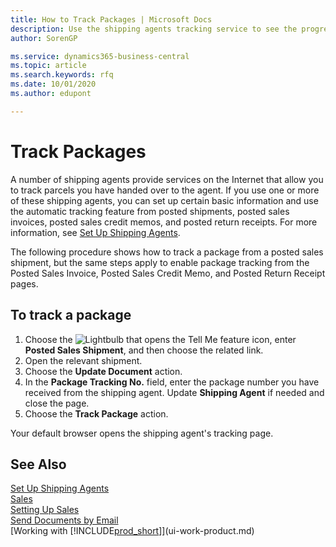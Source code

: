 ```yaml
---
title: How to Track Packages | Microsoft Docs
description: Use the shipping agents tracking service to see the progress of a delivery.
author: SorenGP

ms.service: dynamics365-business-central
ms.topic: article
ms.search.keywords: rfq
ms.date: 10/01/2020
ms.author: edupont

---
```

# Track Packages

A number of shipping agents provide services on the Internet that allow you to track parcels you have handed over to the agent. If you use one or more of these shipping agents, you can set up certain basic information and use the automatic tracking feature from posted shipments, posted sales invoices, posted sales credit memos, and posted return receipts. For more information, see [Set Up Shipping Agents](sales-how-to-set-up-shipping-agents.md).  

The following procedure shows how to track a package from a posted sales shipment, but the same steps apply to enable package tracking from the Posted Sales Invoice, Posted Sales Credit Memo, and Posted Return Receipt pages.  

## To track a package

1. Choose the ![Lightbulb that opens the Tell Me feature](media/ui-search/search_small.png "Tell me what you want to do") icon, enter **Posted Sales Shipment**, and then choose the related link.
2. Open the relevant shipment.
3. Choose the **Update Document** action.
4. In the **Package Tracking No.** field, enter the package number you have received from the shipping agent. Update **Shipping Agent** if needed and close the page.
5. Choose the **Track Package** action.

Your default browser opens the shipping agent's tracking page.

## See Also

[Set Up Shipping Agents](sales-how-to-set-up-shipping-agents.md)  
[Sales](sales-manage-sales.md)  
[Setting Up Sales](sales-setup-sales.md)  
[Send Documents by Email](ui-how-send-documents-email.md)  
[Working with [!INCLUDE[prod_short](includes/prod_short.md)]](ui-work-product.md)
